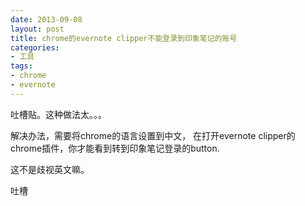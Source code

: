 ```yaml
---
date: 2013-09-08
layout: post
title: chrome的evernote clipper不能登录到印象笔记的账号
categories:
- 工具
tags:
- chrome
- evernote
---
```



吐槽贴。这种做法太。。。


解决办法，需要将chrome的语言设置到中文， 在打开evernote clipper的chrome插件，你才能看到转到印象笔记登录的button.

这不是歧视英文嘛。

吐槽

